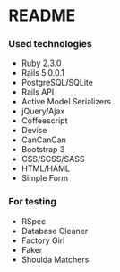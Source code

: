 # README

### Used technologies

  * Ruby 2.3.0
  * Rails 5.0.0.1
  * PostgreSQL/SQLite
  * Rails API
  * Active Model Serializers
  * jQuery/Ajax
  * Coffeescript
  * Devise
  * CanCanCan
  * Bootstrap 3
  * CSS/SCSS/SASS
  * HTML/HAML
  * Simple Form

### For testing

  * RSpec
  * Database Cleaner
  * Factory Girl
  * Faker
  * Shoulda Matchers


